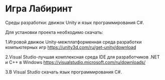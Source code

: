# Игра Лабиринт
Среды разработки: движок Unity и язык программирования C#.

Для установки проекта необходимо скачать:

1.Игровой движок Unity-межплатформенная среда разработки компьютерных игр https://unity3d.com/ru/get-unity/download

2.Visual Studio-лучшая комплексная среда IDE для разработчиков .NET и C++ в Windows https://visualstudio.microsoft.com/ru/downloads/

3.В Visual Studio скачать язык программирования C#.
